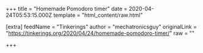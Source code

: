 
+++
title = "Homemade Pomodoro timer"
date = 2020-04-24T05:53:15.000Z
template = "html_content/raw.html"

[extra]
feedName = "Tinkerings"
author = "mechatronicsguy"
originalLink = "https://tinkerings.org/2020/04/24/homemade-pomodoro-timer/"
raw = ""

+++

